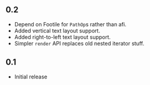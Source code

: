 ## 0.2
* Depend on Footile for `PathOp`s rather than afi.
* Added vertical text layout support.
* Added right-to-left text layout support.
* Simpler `render` API replaces old nested iterator stuff.

## 0.1
* Initial release

